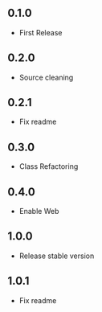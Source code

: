 ## 0.1.0

* First Release

## 0.2.0

* Source cleaning

## 0.2.1

* Fix readme

## 0.3.0

* Class Refactoring

## 0.4.0

* Enable Web

## 1.0.0

* Release stable version

## 1.0.1

* Fix readme